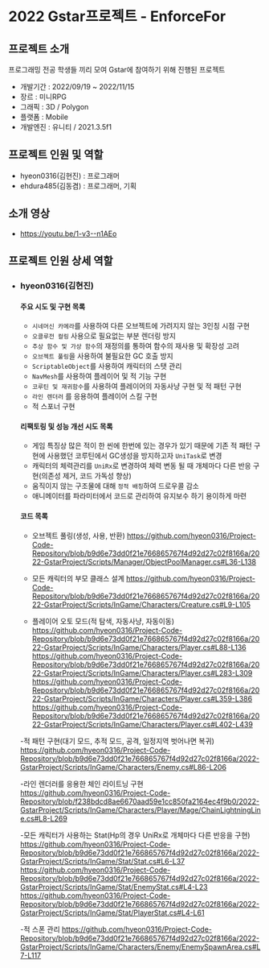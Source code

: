 # 2022 Gstar프로젝트 - EnforceFor

## 프로젝트 소개
프로그래밍 전공 학생들 끼리 모여 Gstar에 참여하기 위해 진행된 프로젝트
- 개발기간 : 2022/09/19 ~ 2022/11/15
- 장르 : 미니RPG
- 그래픽 : 3D / Polygon
- 플랫폼 : Mobile
- 개발엔진 : 유니티 / 2021.3.5f1 

## 프로젝트 인원 및 역할
- hyeon0316(김현진) : 프로그래머
- ehdura485(김동겸) : 프로그래머, 기획

## 소개 영상
- https://youtu.be/1-v3--n1AEo

## 프로젝트 인원 상세 역할

- ### hyeon0316(김현진)
    #### 주요 시도 및 구현 목록 
    - `시네머신 카메라`를 사용하여 다른 오브젝트에 가려지지 않는 3인칭 시점 구현
    - `오클루전 컬링` 사용으로 필요없는 부분 렌더링 방지
    - `추상 함수 및 가상 함수`의 재정의를 통하여 함수의 재사용 및 확장성 고려
    - `오브젝트 풀링`을 사용하여 불필요한 GC 호출 방지
    - `ScriptableObject`를 사용하여 캐릭터의 스탯 관리
    - `NavMesh`를 사용하여 플레이어 및 적 기능 구현
    - `코루틴 및 재귀함수`를 사용하여 플레이어의 자동사냥 구현 및 적 패턴 구현
    - `라인 렌더러` 를 응용하여 플레이어 스킬 구현
    - 적 스포너 구현
    #### 리팩토링 및 성능 개선 시도 목록
    - 게임 특징상 많은 적이 한 씬에 한번에 있는 경우가 있기 때문에 기존 적 패턴 구현에 사용했던 코루틴에서 GC생성을 방지하고자 `UniTask`로 변경
    - 캐릭터의 체력관리를 `UniRx`로 변경하여 체력 변동 될 때 개체마다 다른 반응 구현(의존성 제거, 코드 가독성 향상)
    - 움직이지 않는 구조물에 대해 `정적 배칭`하여 드로우콜 감소 
    - 애니메이터를 파라미터에서 코드로 관리하여 유지보수 하기 용이하게 마련
    
    #### 코드 목록
    - 오브젝트 풀링(생성, 사용, 반환)
    https://github.com/hyeon0316/Project-Code-Repository/blob/b9d6e73dd0f21e766865767f4d92d27c02f8166a/2022-GstarProject/Scripts/Manager/ObjectPoolManager.cs#L36-L138
    
    - 모든 캐릭터의 부모 클래스 설계
    https://github.com/hyeon0316/Project-Code-Repository/blob/b9d6e73dd0f21e766865767f4d92d27c02f8166a/2022-GstarProject/Scripts/InGame/Characters/Creature.cs#L9-L105
    
    - 플레이어 오토 모드(적 탐색, 자동사냥, 자동이동)
    https://github.com/hyeon0316/Project-Code-Repository/blob/b9d6e73dd0f21e766865767f4d92d27c02f8166a/2022-GstarProject/Scripts/InGame/Characters/Player.cs#L88-L136
    https://github.com/hyeon0316/Project-Code-Repository/blob/b9d6e73dd0f21e766865767f4d92d27c02f8166a/2022-GstarProject/Scripts/InGame/Characters/Player.cs#L283-L309
    https://github.com/hyeon0316/Project-Code-Repository/blob/b9d6e73dd0f21e766865767f4d92d27c02f8166a/2022-GstarProject/Scripts/InGame/Characters/Player.cs#L359-L386
    https://github.com/hyeon0316/Project-Code-Repository/blob/b9d6e73dd0f21e766865767f4d92d27c02f8166a/2022-GstarProject/Scripts/InGame/Characters/Player.cs#L402-L439

    -적 패턴 구현(대기 모드, 추적 모드, 공격, 일정지역 벗어나면 복귀)
    https://github.com/hyeon0316/Project-Code-Repository/blob/b9d6e73dd0f21e766865767f4d92d27c02f8166a/2022-GstarProject/Scripts/InGame/Characters/Enemy.cs#L86-L206
  
    -라인 렌더러를 응용한 체인 라이트닝 구현
    https://github.com/hyeon0316/Project-Code-Repository/blob/f238bdcd8ae6670aad59e1cc850fa2164ec4f9b0/2022-GstarProject/Scripts/InGame/Characters/Player/Mage/ChainLightningLine.cs#L8-L269
    
    -모든 캐릭터가 사용하는 Stat(Hp의 경우 UniRx로 개체마다 다른 반응을 구현)
    https://github.com/hyeon0316/Project-Code-Repository/blob/b9d6e73dd0f21e766865767f4d92d27c02f8166a/2022-GstarProject/Scripts/InGame/Stat/Stat.cs#L6-L37
    https://github.com/hyeon0316/Project-Code-Repository/blob/b9d6e73dd0f21e766865767f4d92d27c02f8166a/2022-GstarProject/Scripts/InGame/Stat/EnemyStat.cs#L4-L23
    https://github.com/hyeon0316/Project-Code-Repository/blob/b9d6e73dd0f21e766865767f4d92d27c02f8166a/2022-GstarProject/Scripts/InGame/Stat/PlayerStat.cs#L4-L61
    
    -적 스폰 관리
    https://github.com/hyeon0316/Project-Code-Repository/blob/b9d6e73dd0f21e766865767f4d92d27c02f8166a/2022-GstarProject/Scripts/InGame/Characters/Enemy/EnemySpawnArea.cs#L7-L117
    
    
    
